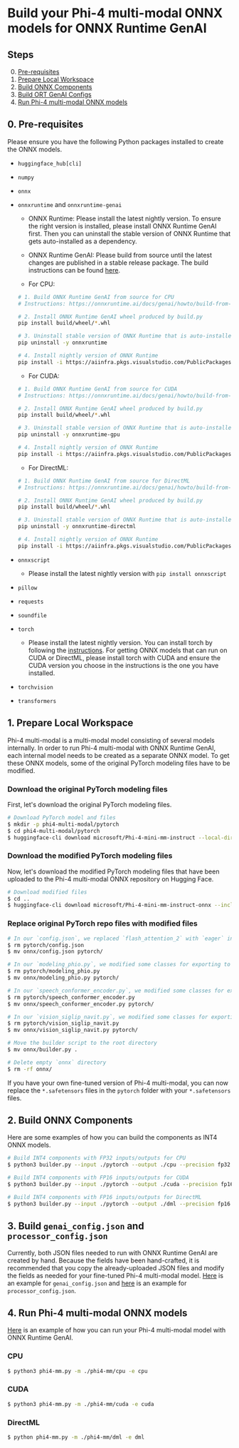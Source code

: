 # Build your Phi-4 multi-modal ONNX models for ONNX Runtime GenAI

## Steps
0. [Pre-requisites](#pre-requisites)
1. [Prepare Local Workspace](#prepare-local-workspace)
2. [Build ONNX Components](#build-onnx-components)
3. [Build ORT GenAI Configs](#build-genai_configjson-and-processor_configjson)
4. [Run Phi-4 multi-modal ONNX models](#run-phi-4-multi-modal-onnx-models)

## 0. Pre-requisites

Please ensure you have the following Python packages installed to create the ONNX models.

- `huggingface_hub[cli]`
- `numpy`
- `onnx`
- `onnxruntime` and `onnxruntime-genai`
    - ONNX Runtime: Please install the latest nightly version. To ensure the right version is installed, please install ONNX Runtime GenAI first. Then you can uninstall the stable version of ONNX Runtime that gets auto-installed as a dependency.
    - ONNX Runtime GenAI: Please build from source until the latest changes are published in a stable release package. The build instructions can be found [here](https://onnxruntime.ai/docs/genai/howto/build-from-source.html).
    
    - For CPU:
    ```bash
    # 1. Build ONNX Runtime GenAI from source for CPU
    # Instructions: https://onnxruntime.ai/docs/genai/howto/build-from-source.html

    # 2. Install ONNX Runtime GenAI wheel produced by build.py
    pip install build/wheel/*.whl

    # 3. Uninstall stable version of ONNX Runtime that is auto-installed by ONNX Runtime GenAI
    pip uninstall -y onnxruntime

    # 4. Install nightly version of ONNX Runtime
    pip install -i https://aiinfra.pkgs.visualstudio.com/PublicPackages/_packaging/ORT-Nightly/pypi/simple/ --pre onnxruntime
    ```

    - For CUDA:
    ```bash
    # 1. Build ONNX Runtime GenAI from source for CUDA
    # Instructions: https://onnxruntime.ai/docs/genai/howto/build-from-source.html

    # 2. Install ONNX Runtime GenAI wheel produced by build.py
    pip install build/wheel/*.whl

    # 3. Uninstall stable version of ONNX Runtime that is auto-installed by ONNX Runtime GenAI
    pip uninstall -y onnxruntime-gpu

    # 4. Install nightly version of ONNX Runtime
    pip install -i https://aiinfra.pkgs.visualstudio.com/PublicPackages/_packaging/ORT-Nightly/pypi/simple/ --pre onnxruntime-gpu
    ```

    - For DirectML: 
    ```bash
    # 1. Build ONNX Runtime GenAI from source for DirectML
    # Instructions: https://onnxruntime.ai/docs/genai/howto/build-from-source.html

    # 2. Install ONNX Runtime GenAI wheel produced by build.py
    pip install build/wheel/*.whl

    # 3. Uninstall stable version of ONNX Runtime that is auto-installed by ONNX Runtime GenAI
    pip uninstall -y onnxruntime-directml

    # 4. Install nightly version of ONNX Runtime
    pip install -i https://aiinfra.pkgs.visualstudio.com/PublicPackages/_packaging/ORT-Nightly/pypi/simple/ --pre onnxruntime-directml
    ```
- `onnxscript`
    - Please install the latest nightly version with `pip install onnxscript`
- `pillow`
- `requests`
- `soundfile`
- `torch`
    - Please install the latest nightly version. You can install torch by following the [instructions](https://pytorch.org/get-started/locally/). For getting ONNX models that can run on CUDA or DirectML, please install torch with CUDA and ensure the CUDA version you choose in the instructions is the one you have installed.
- `torchvision`
- `transformers`

## 1. Prepare Local Workspace

Phi-4 multi-modal is a multi-modal model consisting of several models internally. In order to run Phi-4 multi-modal with ONNX Runtime GenAI, each internal model needs to be created as a separate ONNX model. To get these ONNX models, some of the original PyTorch modeling files have to be modified.

### Download the original PyTorch modeling files

First, let's download the original PyTorch modeling files.

```bash
# Download PyTorch model and files
$ mkdir -p phi4-multi-modal/pytorch
$ cd phi4-multi-modal/pytorch
$ huggingface-cli download microsoft/Phi-4-mini-mm-instruct --local-dir .
```

### Download the modified PyTorch modeling files

Now, let's download the modified PyTorch modeling files that have been uploaded to the Phi-4 multi-modal ONNX repository on Hugging Face.

```bash
# Download modified files
$ cd ..
$ huggingface-cli download microsoft/Phi-4-mini-mm-instruct-onnx --include onnx/* --local-dir .
```

### Replace original PyTorch repo files with modified files

```bash
# In our `config.json`, we replaced `flash_attention_2` with `eager` in `_attn_implementation`
$ rm pytorch/config.json
$ mv onnx/config.json pytorch/

# In our `modeling_phio.py`, we modified some classes for exporting to ONNX
$ rm pytorch/modeling_phio.py
$ mv onnx/modeling_phio.py pytorch/

# In our `speech_conformer_encoder.py`, we modified some classes for exporting to ONNX
$ rm pytorch/speech_conformer_encoder.py
$ mv onnx/speech_conformer_encoder.py pytorch/

# In our `vision_siglip_navit.py`, we modified some classes for exporting to ONNX
$ rm pytorch/vision_siglip_navit.py
$ mv onnx/vision_siglip_navit.py pytorch/

# Move the builder script to the root directory
$ mv onnx/builder.py .

# Delete empty `onnx` directory
$ rm -rf onnx/
```

If you have your own fine-tuned version of Phi-4 multi-modal, you can now replace the `*.safetensors` files in the `pytorch` folder with your `*.safetensors` files.

## 2. Build ONNX Components

Here are some examples of how you can build the components as INT4 ONNX models.

```bash
# Build INT4 components with FP32 inputs/outputs for CPU
$ python3 builder.py --input ./pytorch --output ./cpu --precision fp32 --execution_provider cpu
```

```bash
# Build INT4 components with FP16 inputs/outputs for CUDA
$ python3 builder.py --input ./pytorch --output ./cuda --precision fp16 --execution_provider cuda
```

```bash
# Build INT4 components with FP16 inputs/outputs for DirectML
$ python3 builder.py --input ./pytorch --output ./dml --precision fp16 --execution_provider dml
```

## 3. Build `genai_config.json` and `processor_config.json`

Currently, both JSON files needed to run with ONNX Runtime GenAI are created by hand. Because the fields have been hand-crafted, it is recommended that you copy the already-uploaded JSON files and modify the fields as needed for your fine-tuned Phi-4 multi-modal model. [Here](https://huggingface.co/microsoft/Phi-4-mini-mm-instruct-onnx/blob/main/cpu_and_mobile/cpu-int4-rtn-block-32-acc-level-4/genai_config.json) is an example for `genai_config.json` and [here](https://huggingface.co/microsoft/Phi-4-mini-mm-instruct-onnx/blob/main/cpu_and_mobile/cpu-int4-rtn-block-32-acc-level-4/processor_config.json) is an example for `processor_config.json`.

## 4. Run Phi-4 multi-modal ONNX models

[Here](https://github.com/microsoft/onnxruntime-genai/blob/main/examples/python/phi4-mm.py) is an example of how you can run your Phi-4 multi-modal model with ONNX Runtime GenAI.

### CPU
```bash
$ python3 phi4-mm.py -m ./phi4-mm/cpu -e cpu
```

### CUDA
```bash
$ python3 phi4-mm.py -m ./phi4-mm/cuda -e cuda
```

### DirectML

```bash
$ python phi4-mm.py -m ./phi4-mm/dml -e dml
```
